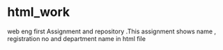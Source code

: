 # html_work
web eng first Assignment and repository .This assignment shows name , registration no and department name in html file
